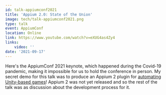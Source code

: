 ```yaml
---
id: talk-appiumconf2021
title: 'Appium 2.0: State of the Union'
image: tech/talk-appiumconf2021.png
type: talk
event: AppiumConf
location: Online
link: https://www.youtube.com/watch?v=eXUG4as4Zy4
links:
    video: ''
date: '2021-09-17'
---
```


Here's the AppiumConf 2021 keynote, which happened during the Covid-19 pandemic, making it
impossible for us to hold the conference in person. My secret demo for this talk was to produce an
Appium 2 plugin for [automating Unity-based
games](https://github.com/headspinio/appium-altunity-plugin/)! Appium 2 was not yet released and so
the rest of the talk was as discussion about the development process for it.
